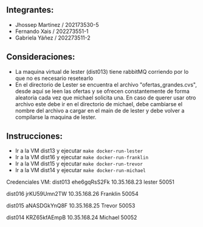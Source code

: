 ## Integrantes:
- Jhossep Martinez / 202173530-5
- Fernando Xais / 202273551-1
- Gabriela Yáñez / 202273511-2

## Consideraciones:
- La maquina virtual de lester (dist013) tiene rabbitMQ corriendo por lo que no es necesario resetearlo
- En el directorio de Lester se encuentra el archivo "ofertas_grandes.cvs", desde aquí se leen las ofertas y se ofrecen constantemente de forma aleatoria cada vez que michael solicita una. En caso de querer usar otro archivo este debe ir en el directorio de michael, debe cambiarse el nombre del archivo a cargar en el main de de lester y debe volver a compilarse la maquina de lester.

## Instrucciones:
- Ir a la VM dist13 y ejecutar ```make docker-run-lester```
- Ir a la VM dist16 y ejecutar ```make docker-run-franklin```
- Ir a la VM dist15 y ejecutar ```make docker-run-trevor```
- Ir a la VM dist14 y ejecutar ```make docker-run-michael```



Credenciales VM:
dist013
ehe6gqRsS2Fk
10.35.168.23
lester
50051

dist016
jrKU59Umn2TW
10.35.168.26
Franklin
50054

dist015
aNASDGkYnQ8F
10.35.168.25
Trevor
50053

dist014
KRZ65kfAEmpB
10.35.168.24
Michael
50052
